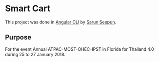 # Smart Cart

This project was done in [Angular CLI](https://github.com/angular/angular-cli) by [Sarun Seepun](https://www.facebook.com/sarun.seepun).

## Purpose

For the event Annual ATPAC-MOST-OHEC-IPST in Florida for Thailand 4.0 during 25 to 27 January 2018.
